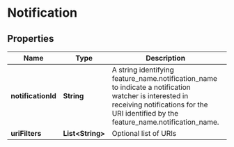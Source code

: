# Notification

## Properties
Name | Type | Description | Notes
------------ | ------------- | ------------- | -------------
**notificationId** | **String** | A string identifying feature_name.notification_name to indicate a notification watcher is interested in receiving notifications for the URI identified by the feature_name.notification_name. |  [optional]
**uriFilters** | **List&lt;String&gt;** | Optional list of URIs |  [optional]
